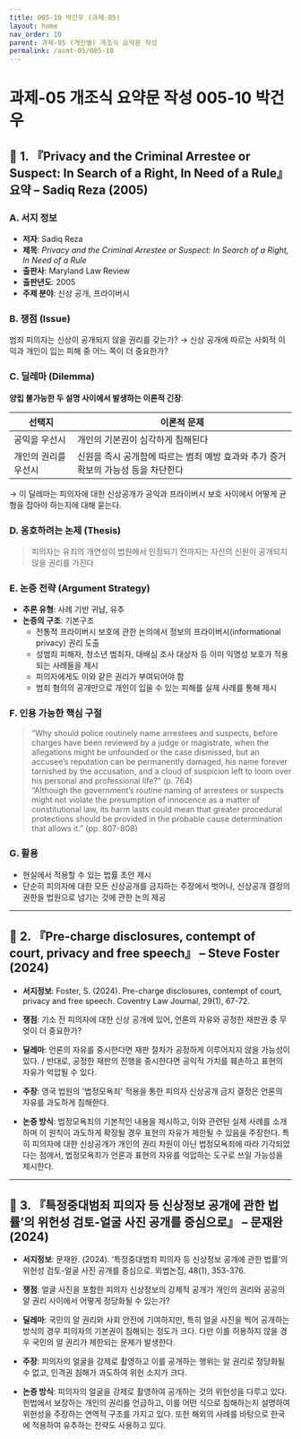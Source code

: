 ```yaml
---
title: 005-10 박건우 (과제-05)
layout: home
nav_order: 10
parent: 과제-05 (개인별) 개조식 요약문 작성
permalink: /asmt-05/005-10
---
```


# 과제-05 개조식 요약문 작성 005-10 박건우 

## 📘 1. 『Privacy and the Criminal Arrestee or Suspect: In Search of a Right, In Need of a Rule』 요약 – Sadiq Reza (2005)

### A. 서지 정보  
- **저자**: Sadiq Reza
- **제목**: *Privacy and the Criminal Arrestee or Suspect: In Search of a Right, In Need of a Rule*  
- **출판사**: Maryland Law Review 
- **출판년도**: 2005  
- **주제 분야**: 신상 공개, 프라이버시


### B. 쟁점 (Issue)  
범죄 피의자는 신상이 공개되지 않을 권리를 갖는가?
→ 신상 공개에 따르는 사회적 이익과 개인이 입는 피해 중 어느 쪽이 더 중요한가?


### C. 딜레마 (Dilemma)  
**양립 불가능한 두 설명 사이에서 발생하는 이론적 긴장**:

| 선택지 | 이론적 문제 |
|--------|-------------|
| 공익을 우선시 | 개인의 기본권이 심각하게 침해된다 |
| 개인의 권리를 우선시 | 신원을 즉시 공개함에 따르는 범죄 예방 효과와 추가 증거 확보의 가능성 등을 차단한다 |

→ 이 딜레마는 피의자에 대한 신상공개가 공익과 프라이버시 보호 사이에서 어떻게 균형을 잡아야 하는지에 대해 묻는다.


### D. 옹호하려는 논제 (Thesis)  
> 피의자는 유죄의 개연성이 법원에서 인정되기 전까지는 자신의 신원이 공개되지 않을 권리를 가진다

### E. 논증 전략 (Argument Strategy)  
- **추론 유형**: 사례 기반 귀납, 유추 
- **논증의 구조**:
  기본구조
  - 전통적 프라이버시 보호에 관한 논의에서 정보의 프라이버시(informational privacy) 권리 도출
  - 성범죄 피해자, 청소년 범죄자, 대배심 조사 대상자 등 이미 익명성 보호가 적용되는 사례들을 제시
  - 피의자에게도 이와 같은 권리가 부여되어야 함
  - 범죄 혐의의 공개만으로 개인이 입을 수 있는 피해를 실제 사례를 통해 제시


### F. 인용 가능한 핵심 구절
> “Why should police routinely name arrestees and suspects, before charges have been reviewed by a judge or magistrate, when the allegations might be unfounded or the case dismissed, but an accusee’s reputation can be permanently damaged, his name forever tarnished by the accusation, and a cloud of suspicion left to loom over his personal and professional life?” (p. 764)  
> “Although the government’s routine naming of arrestees or suspects might not violate the presumption of innocence as a matter of constitutional law, its harm lasts could mean that greater procedural protections should be provided in the probable cause determination that allows it.” (pp. 807-808)


### G. 활용
- 현실에서 적용할 수 있는 법률 초안 제시
- 단순히 피의자에 대한 모든 신상공개를 금지하는 주장에서 벗어나, 신상공개 결정의 권한을 법원으로 넘기는 것에 관한 논의 제공

---

## 📘 2. 『Pre-charge disclosures, contempt of court, privacy and free speech』 – Steve Foster (2024)

- **서지정보**: Foster, S. (2024). Pre-charge disclosures, contempt of court, privacy and free speech. Coventry Law Journal, 29(1), 67-72.

- **쟁점**: 기소 전 피의자에 대한 신상 공개에 있어, 언론의 자유와 공정한 재판권 중 무엇이 더 중요한가?
- **딜레마**: 언론의 자유를 중시한다면 재판 절차가 공정하게 이루어지지 않을 가능성이 있다. / 반대로, 공정한 재판의 진행을 중시한다면 공익적 가치를 훼손하고 표현의 자유가 억압될 수 있다. 
- **주장**: 영국 법원의 '법정모욕죄' 적용을 통한 피의자 신상공개 금지 결정은 언론의 자유를 과도하게 침해한다.  
- **논증 방식**: 법정모욕죄의 기본적인 내용을 제시하고, 이와 관련된 실제 사례를 소개하며 이 원칙이 과도하게 확장될 경우 표현의 자유가 제한될 수 있음을 주장한다. 특히 피의자에 대한 신상공개가 개인의 권리 차원이 아닌 법정모욕죄에 따라 기각되었다는 점에서, 법정모욕죄가 언론과 표현의 자유를 억압하는 도구로 쓰일 가능성을 제시한다.

---

## 📘 3. 『특정중대범죄 피의자 등 신상정보 공개에 관한 법률’의 위헌성 검토-얼굴 사진 공개를 중심으로』 – 문재완 (2024)

- **서지정보**: 문재완. (2024). ‘특정중대범죄 피의자 등 신상정보 공개에 관한 법률’의 위헌성 검토-얼굴 사진 공개를 중심으로. 외법논집, 48(1), 353-376.

- **쟁점**: 얼굴 사진을 포함한 피의자 신상정보의 강제적 공개가 개인의 권리와 공공의 알 권리 사이에서 어떻게 정당화될 수 있는가? 
- **딜레마**: 국민의 알 권리와 사회 안전에 기여하지만, 특히 얼굴 사진을 찍어 공개하는 방식의 경우 피의자의 기본권이 침해되는 정도가 크다. 다만 이를 허용하지 않을 경우 국민의 알 권리가 제한되는 문제가 발생한다.
- **주장**: 피의자의 얼굴을 강제로 촬영하고 이를 공개하는 행위는 알 권리로 정당화될 수 없고, 인격권 침해가 과도하여 위헌 소지가 크다.
- **논증 방식**: 피의자의 얼굴을 강제로 촬영하여 공개하는 것의 위헌성을 다루고 있다. 헌법에서 보장하는 개인의 권리를 언급하고, 이를 어떤 식으로 침해하는지 설명하여 위헌성을 주장하는 연역적 구조를 가지고 있다. 또한 해외의 사례를 바탕으로 한국에 적용하여 유추하는 전략도 사용하고 있다.


